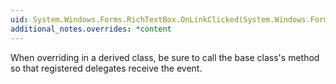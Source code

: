 ```yaml
---
uid: System.Windows.Forms.RichTextBox.OnLinkClicked(System.Windows.Forms.LinkClickedEventArgs)
additional_notes.overrides: *content
---
```


<p>When overriding <xref href="System.Windows.Forms.RichTextBox.OnLinkClicked(System.Windows.Forms.LinkClickedEventArgs)"></xref> in a derived class, be sure to call the base class's <xref href="System.Windows.Forms.RichTextBox.OnLinkClicked(System.Windows.Forms.LinkClickedEventArgs)"></xref> method so that registered delegates receive the event.</p>


